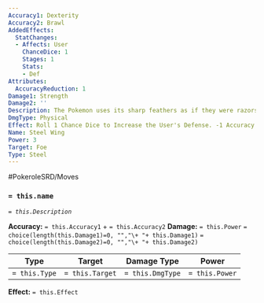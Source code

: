 ```yaml
---
Accuracy1: Dexterity
Accuracy2: Brawl
AddedEffects:
  StatChanges:
  - Affects: User
    ChanceDice: 1
    Stages: 1
    Stats:
    - Def
Attributes:
  AccuracyReduction: 1
Damage1: Strength
Damage2: ''
Description: The Pokemon uses its sharp feathers as if they were razors.
DmgType: Physical
Effect: Roll 1 Chance Dice to Increase the User's Defense. -1 Accuracy.
Name: Steel Wing
Power: 3
Target: Foe
Type: Steel
---
```


#PokeroleSRD/Moves

### `= this.name` 
*`= this.Description`*

**Accuracy:** `= this.Accuracy1` + `= this.Accuracy2`
**Damage:** `= this.Power` `= choice(length(this.Damage1)=0, "","\+ "+ this.Damage1)` `= choice(length(this.Damage2)=0, "","\+ "+ this.Damage2)`

| Type          | Target          | Damage Type          | Power          |
| ------------- | --------------- | ---------------- | -------------- |
| `= this.Type` | `= this.Target` | `= this.DmgType` | `= this.Power` | 

**Effect:** `= this.Effect`